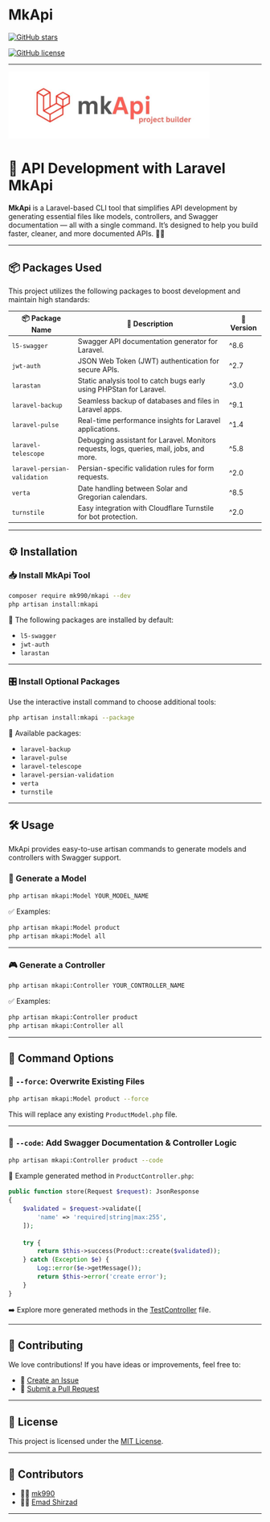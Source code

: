 # MkApi

[![GitHub stars](https://img.shields.io/github/stars/mk990/MkApi?style=social)](https://github.com/mk990/MkApi)

[![GitHub license](https://img.shields.io/github/license/mk990/MkApi)](https://github.com/mk990/MkApi/blob/main/LICENSE)

---

<img src="./logo.jpg" alt="MkApi Logo" width="400px" />

# 🚀 API Development with Laravel MkApi

**MkApi** is a Laravel-based CLI tool that simplifies API development by generating essential files like models, controllers, and Swagger documentation — all with a single command. It’s designed to help you build faster, cleaner, and more documented APIs. 🧰✨

---

## 📦 Packages Used

This project utilizes the following packages to boost development and maintain high standards:

| 📦 Package Name              | 📝 Description                                                                           | 🔢 Version |
| ---------------------------- | ---------------------------------------------------------------------------------------- | ---------- |
| `l5-swagger`                 | Swagger API documentation generator for Laravel.                                         | ^8.6       |
| `jwt-auth`                   | JSON Web Token (JWT) authentication for secure APIs.                                     | ^2.7       |
| `larastan`                   | Static analysis tool to catch bugs early using PHPStan for Laravel.                      | ^3.0       |
| `laravel-backup`             | Seamless backup of databases and files in Laravel apps.                                  | ^9.1       |
| `laravel-pulse`              | Real-time performance insights for Laravel applications.                                 | ^1.4       |
| `laravel-telescope`          | Debugging assistant for Laravel. Monitors requests, logs, queries, mail, jobs, and more. | ^5.8       |
| `laravel-persian-validation` | Persian-specific validation rules for form requests.                                     | ^2.0       |
| `verta`                      | Date handling between Solar and Gregorian calendars.                                     | ^8.5       |
| `turnstile`                  | Easy integration with Cloudflare Turnstile for bot protection.                           | ^2.0       |

---

## ⚙️ Installation

### 📥 Install MkApi Tool

```bash
composer require mk990/mkapi --dev
php artisan install:mkapi
```

🔧 The following packages are installed by default:

- `l5-swagger`
- `jwt-auth`
- `larastan`

---

### 🎛️ Install Optional Packages

Use the interactive install command to choose additional tools:

```bash
php artisan install:mkapi --package
```

📌 Available packages:

- `laravel-backup`
- `laravel-pulse`
- `laravel-telescope`
- `laravel-persian-validation`
- `verta`
- `turnstile`

---

## 🛠️ Usage

MkApi provides easy-to-use artisan commands to generate models and controllers with Swagger support.

### 🧱 Generate a Model

```bash
php artisan mkapi:Model YOUR_MODEL_NAME
```

✅ Examples:

```bash
php artisan mkapi:Model product
php artisan mkapi:Model all
```

---

### 🎮 Generate a Controller

```bash
php artisan mkapi:Controller YOUR_CONTROLLER_NAME
```

✅ Examples:

```bash
php artisan mkapi:Controller product
php artisan mkapi:Controller all
```

---

## 🧩 Command Options

### 🔁 `--force`: Overwrite Existing Files

```bash
php artisan mkapi:Model product --force
```

This will replace any existing `ProductModel.php` file.

---

### 🧾 `--code`: Add Swagger Documentation & Controller Logic

```bash
php artisan mkapi:Controller product --code
```

🧠 Example generated method in `ProductController.php`:

```php
public function store(Request $request): JsonResponse
{
    $validated = $request->validate([
        'name' => 'required|string|max:255',
    ]);

    try {
        return $this->success(Product::create($validated));
    } catch (Exception $e) {
        Log::error($e->getMessage());
        return $this->error('create error');
    }
}
```

➡️ Explore more generated methods in the [TestController](https://github.com/mk990/mkapi/blob/master/src/TestController.php) file.

---

## 🤝 Contributing

We love contributions! If you have ideas or improvements, feel free to:

- 📌 [Create an Issue](https://github.com/mk990/MkApi/issues)
- 🚀 [Submit a Pull Request](https://github.com/mk990/MkApi/pulls)

---

## 📝 License

This project is licensed under the [MIT License](https://opensource.org/licenses/MIT).

---

## 👥 Contributors

- 👨‍💻 [mk990](https://github.com/mk990)
- 👨‍💻 [Emad Shirzad](https://github.com/Emadshirzad)

---
